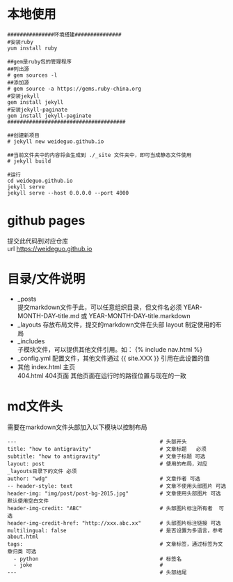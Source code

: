 # 本地使用
```shell
###############环境搭建###############
#安装ruby
yum install ruby

##gem是ruby包的管理程序
##列出源
# gem sources -l
##添加源
# gem source -a https://gems.ruby-china.org
#安装jekyll
gem install jekyll
#安装jekyll-paginate
gem install jekyll-paginate
######################################

##创建新项目
# jekyll new weideguo.github.io   

##当前文件夹中的内容将会生成到 ./_site 文件夹中，即可当成静态文件使用
# jekyll build   

#运行
cd weideguo.github.io
jekyll serve
jekyll serve --host 0.0.0.0 --port 4000
```



# github pages
提交此代码到对应仓库    
url   https://weideguo.github.io



# 目录/文件说明
* _posts  
  提交markdown文件于此，可以任意组织目录，但文件名必须 YEAR-MONTH-DAY-title.md 或 YEAR-MONTH-DAY-title.markdown
* _layouts
  存放布局文件，提交的markdown文件在头部 layout 制定使用的布局
* _includes  
  子模块文件，可以提供其他文件引用。如： {% include nav.html %}
* _config.yml
  配置文件，其他文件通过 {{ site.XXX }} 引用在此设置的值
* 其他
  index.html 主页  
  404.html 404页面
  其他页面在运行时的路径位置与现在的一致



# md文件头
需要在markdown文件头部加入以下模块以控制布局
```shell
---                                              # 头部开头
title: "how to antigravity"                      # 文章标题   必须
subtitle: "how to antigravity"                   # 文章子标题 可选
layout: post                                     # 使用的布局，对应_layouts目录下的文件 必须
author: "wdg"                                    # 文章作者 可选
-- header-style: text                            # 文章不使用头部图片 可选 
header-img: "img/post/post-bg-2015.jpg"          # 文章使用头部图片 可选 默认使用空白文件
header-img-credit: "ABC"                         # 头部图片标注所有者  可选
header-img-credit-href: "http://xxx.abc.xx"      # 头部图片标注链接 可选
multilingual: false                              # 是否设置为多语言，参考about.html
tags:                                            # 文章标签，通过标签为文章归类 可选
  - python                                       # 标签名
  - joke                                         # 
---                                              # 头部结尾
```


